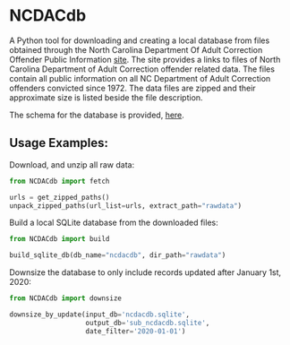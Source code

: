 # NCDACdb

A Python tool for downloading and creating a local database from files obtained through the North Carolina Department Of Adult Correction Offender Public Information [site](https://webapps.doc.state.nc.us/opi/downloads.do?method=view). The site provides a links to files of North Carolina Department of Adult Correction offender related data. The files contain all public information on all NC Department of Adult Correction offenders convicted since 1972. The data files are zipped and their approximate size is listed beside the file description.

The schema for the database is provided, [here](https://www.doc.state.nc.us/offenders/PublicTables.pdf).

## Usage Examples:

Download, and unzip all raw data:

```python
from NCDACdb import fetch

urls = get_zipped_paths()    
unpack_zipped_paths(url_list=urls, extract_path="rawdata")
```

Build a local SQLite database from the downloaded files:

```python
from NCDACdb import build

build_sqlite_db(db_name="ncdacdb", dir_path="rawdata")
```

Downsize the database to only include records updated after January 1st, 2020:

```python
from NCDACdb import downsize

downsize_by_update(input_db='ncdacdb.sqlite',
                   output_db='sub_ncdacdb.sqlite', 
                   date_filter='2020-01-01')
```